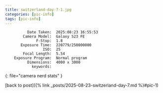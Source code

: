 ```yaml
---
title: switzerland-day-7-1.jpg
categories: [pic-info]
tags: [pic-info]
---
```


```text
          Date Taken:  2025:08:23 16:55:53
        Camera Model:  Galaxy S23 FE
              F-Stop:  1.8
       Exposure Time:  220779/250000000
                 ISO:  25
        Focal Length:  5.54
    Exposure Program:  Normal program
          Dimensions:  4000 x 3000
            keywords:  
```
{: file="camera nerd stats" }

[back to post]({% link _posts/2025-08-23-switzerland-day-7.md %}#pic-1)